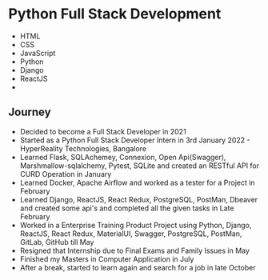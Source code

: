 # Python Full Stack Development

 - HTML
 - CSS
 - JavaScript
 - Python 
 - Django
 - ReactJS
 - 


## Journey

 - Decided to become a Full Stack Developer in 2021
 - Started as a Python Full Stack Developer Intern in 3rd January 2022 - HyperReality Technologies, Bangalore
 - Learned Flask, SQLAchemey, Connexion, Open Api(Swagger), Marshmallow-sqlalchemy, Pytest, SQLite and created an RESTful API for CURD Operation in January
 - Learned Docker, Apache Airflow and worked as a tester for a Project in February 
 - Learned Django, ReactJS, React Redux, PostgreSQL, PostMan, Dbeaver and created some api's and completed all the given tasks in Late February
 - Worked in a Enterprise Training Product Project using Python, Django, ReactJS, React Redux, MaterialUI, Swagger, PostgreSQL, PostMan, GitLab, GitHub till May 
 - Resigned that Internship due to Final Exams and Family Issues in May 
 - Finished my Masters in Computer Application in July
 - After a break, started to learn again and search for a job in late October

